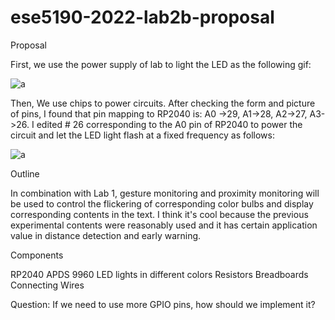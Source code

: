 # ese5190-2022-lab2b-proposal

Proposal

First, we use the  power supply of lab to light the LED as the following gif:

![a](gif1)

Then, We use chips to power circuits.
After checking the form and picture of pins, I found that pin mapping to RP2040 is: A0 ->29, A1->28, A2->27, A3->26.
I edited # 26 corresponding to the A0 pin of RP2040 to power the circuit and let the LED light flash at a fixed frequency as follows:

![a](gif2)

Outline

In combination with Lab 1, gesture monitoring and proximity monitoring will be used to control the flickering of corresponding color bulbs and display corresponding contents in the text. 
I think it's cool because the previous experimental contents were reasonably used and it has certain application value in distance detection and early warning.

Components

RP2040
APDS 9960
LED lights in different colors
Resistors
Breadboards
Connecting Wires


Question:
If we need to use more GPIO pins, how should we implement it?

